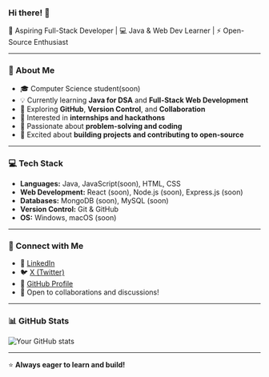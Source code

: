 ### Hi there! 👋

🚀 Aspiring Full-Stack Developer | 💻 Java & Web Dev Learner | ⚡ Open-Source Enthusiast

---

### 🚀 About Me
- 🎓 Computer Science student(soon)
- 💡 Currently learning **Java for DSA** and **Full-Stack Web Development**
- 🔧 Exploring **GitHub**, **Version Control**, and **Collaboration**
- 💼 Interested in **internships and hackathons**
- 🎯 Passionate about **problem-solving and coding**
- 📌 Excited about **building projects and contributing to open-source**

---

### 💻 Tech Stack
- **Languages:** Java, JavaScript(soon), HTML, CSS
- **Web Development:** React (soon), Node.js (soon), Express.js (soon)
- **Databases:** MongoDB (soon), MySQL (soon)
- **Version Control:** Git & GitHub
- **OS:** Windows, macOS (soon)

---

### 📌 Connect with Me
- 🔗 [LinkedIn](https://www.linkedin.com/in/Tushar0i)  
- 🐦 [X (Twitter)](https://twitter.com/Tushar0i)
- 📂 [GitHub Profile](https://github.com/Tushar0i)
- 💬 Open to collaborations and discussions!

---

### 📊 GitHub Stats
![Your GitHub stats](https://github-readme-stats.vercel.app/api?username=Tushar0i&show_icons=true&theme=radical)

---

⭐ **Always eager to learn and build!**


<!---
Tushar0i/Tushar0i is a ✨ special ✨ repository because its `README.md` (this file) appears on your GitHub profile.
You can click the Preview link to take a look at your changes.
--->
